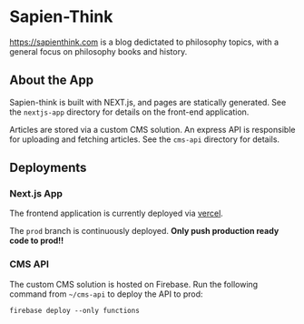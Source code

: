 # Sapien-Think

https://sapienthink.com is a blog dedictated to philosophy topics, with a general focus on philosophy books and history.

## About the App
Sapien-think is built with NEXT.js, and pages are statically generated. See the `nextjs-app` directory for details on the front-end application.

Articles are stored via a custom CMS solution. An express API is responsible for uploading and fetching articles. See the `cms-api` directory for details.

## Deployments

### Next.js App
The frontend application is currently deployed via [vercel](https://vercel.com/lukaskuppers/sapien-think-blog/settings/general). 

The `prod` branch is continuously deployed. **Only push production ready code to prod!!**

### CMS API
The custom CMS solution is hosted on Firebase. Run the following command from `~/cms-api` to deploy the API to prod:

```
firebase deploy --only functions
```
